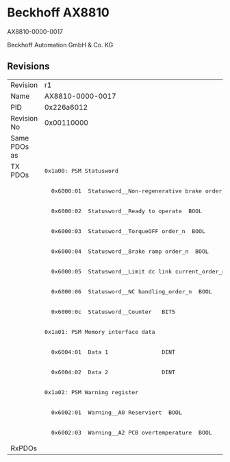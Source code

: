 # Beckhoff AX8810

AX8810-0000-0017

Beckhoff Automation GmbH & Co. KG



## Revisions
<table>
<tr >
<td>Revision</td>
<td>r1</td>
</tr>
<tr >
<td>Name</td>
<td>AX8810-0000-0017</td>
</tr>
<tr >
<td>PID</td>
<td>0x226a6012</td>
</tr>
<tr >
<td>Revision No</td>
<td>0x00110000</td>
</tr>
<tr >
<td>Same PDOs as</td>
<td></td>
</tr>
<tr class="txpdo pdosection">
<td rowspan=14 valign=top>TX PDOs</td>
<td><pre>0x1a00: PSM Statusword</pre></td>
<td></td>
</tr>
<tr class="txpdo">
<td><pre>  0x6000:01  Statusword__Non-regenerative brake order_n  BOOL</pre></td>
</tr>
<tr class="txpdo">
<td><pre>  0x6000:02  Statusword__Ready to operate  BOOL</pre></td>
</tr>
<tr class="txpdo">
<td><pre>  0x6000:03  Statusword__TorqueOFF order_n  BOOL</pre></td>
</tr>
<tr class="txpdo">
<td><pre>  0x6000:04  Statusword__Brake ramp order_n  BOOL</pre></td>
</tr>
<tr class="txpdo">
<td><pre>  0x6000:05  Statusword__Limit dc link current_order_n  BOOL</pre></td>
</tr>
<tr class="txpdo">
<td><pre>  0x6000:06  Statusword__NC handling_order_n  BOOL</pre></td>
</tr>
<tr class="txpdo">
<td><pre>  0x6000:0c  Statusword__Counter   BIT5</pre></td>
</tr>
<tr class="txpdo pdosection">
<td><pre>0x1a01: PSM Memory interface data</pre></td>
</tr>
<tr class="txpdo">
<td><pre>  0x6004:01  Data 1                DINT</pre></td>
</tr>
<tr class="txpdo">
<td><pre>  0x6004:02  Data 2                DINT</pre></td>
</tr>
<tr class="txpdo pdosection">
<td><pre>0x1a02: PSM Warning register</pre></td>
</tr>
<tr class="txpdo">
<td><pre>  0x6002:01  Warning__A0 Reserviert  BOOL</pre></td>
</tr>
<tr class="txpdo">
<td><pre>  0x6002:03  Warning__A2 PCB overtemperature  BOOL</pre></td>
</tr>
<tr >
<td>RxPDOs</td>
<td></td>
</tr>
</table>
